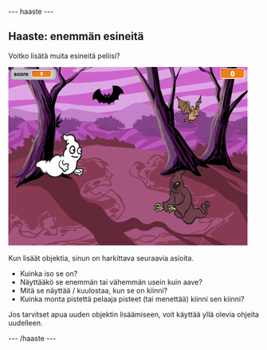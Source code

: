 \--- haaste \---

## Haaste: enemmän esineitä

Voitko lisätä muita esineitä peliisi?

![kuvakaappaus](images/ghost-final.png)

Kun lisäät objektia, sinun on harkittava seuraavia asioita.

+ Kuinka iso se on?
+ Näyttääkö se enemmän tai vähemmän usein kuin aave?
+ Mitä se näyttää / kuulostaa, kun se on kiinni?
+ Kuinka monta pistettä pelaaja pisteet (tai menettää) kiinni sen kiinni?

Jos tarvitset apua uuden objektin lisäämiseen, voit käyttää yllä olevia ohjeita uudelleen.

\--- /haaste \---